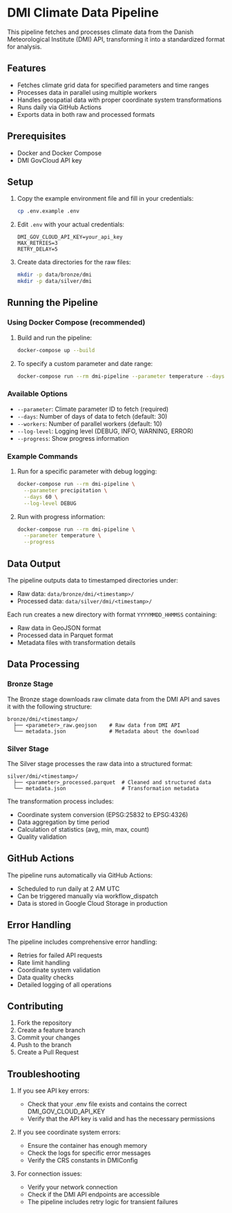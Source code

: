 # DMI Climate Data Pipeline

This pipeline fetches and processes climate data from the Danish Meteorological Institute (DMI) API, transforming it into a standardized format for analysis.

## Features

- Fetches climate grid data for specified parameters and time ranges
- Processes data in parallel using multiple workers
- Handles geospatial data with proper coordinate system transformations
- Runs daily via GitHub Actions
- Exports data in both raw and processed formats

## Prerequisites

- Docker and Docker Compose
- DMI GovCloud API key

## Setup

1. Copy the example environment file and fill in your credentials:
   ```bash
   cp .env.example .env
   ```

2. Edit `.env` with your actual credentials:
   ```env
   DMI_GOV_CLOUD_API_KEY=your_api_key
   MAX_RETRIES=3
   RETRY_DELAY=5
   ```

3. Create data directories for the raw files:
   ```bash
   mkdir -p data/bronze/dmi
   mkdir -p data/silver/dmi
   ```

## Running the Pipeline

### Using Docker Compose (recommended)

1. Build and run the pipeline:
   ```bash
   docker-compose up --build
   ```

2. To specify a custom parameter and date range:
   ```bash
   docker-compose run --rm dmi-pipeline --parameter temperature --days 30
   ```

### Available Options

- `--parameter`: Climate parameter ID to fetch (required)
- `--days`: Number of days of data to fetch (default: 30)
- `--workers`: Number of parallel workers (default: 10)
- `--log-level`: Logging level (DEBUG, INFO, WARNING, ERROR)
- `--progress`: Show progress information

### Example Commands

1. Run for a specific parameter with debug logging:
   ```bash
   docker-compose run --rm dmi-pipeline \
     --parameter precipitation \
     --days 60 \
     --log-level DEBUG
   ```

2. Run with progress information:
   ```bash
   docker-compose run --rm dmi-pipeline \
     --parameter temperature \
     --progress
   ```

## Data Output

The pipeline outputs data to timestamped directories under:
- Raw data: `data/bronze/dmi/<timestamp>/`
- Processed data: `data/silver/dmi/<timestamp>/`

Each run creates a new directory with format `YYYYMMDD_HHMMSS` containing:
- Raw data in GeoJSON format
- Processed data in Parquet format
- Metadata files with transformation details

## Data Processing

### Bronze Stage
The Bronze stage downloads raw climate data from the DMI API and saves it with the following structure:
```
bronze/dmi/<timestamp>/
  ├── <parameter>_raw.geojson    # Raw data from DMI API
  └── metadata.json              # Metadata about the download
```

### Silver Stage
The Silver stage processes the raw data into a structured format:
```
silver/dmi/<timestamp>/
  ├── <parameter>_processed.parquet  # Cleaned and structured data
  └── metadata.json                  # Transformation metadata
```

The transformation process includes:
- Coordinate system conversion (EPSG:25832 to EPSG:4326)
- Data aggregation by time period
- Calculation of statistics (avg, min, max, count)
- Quality validation

## GitHub Actions

The pipeline runs automatically via GitHub Actions:
- Scheduled to run daily at 2 AM UTC
- Can be triggered manually via workflow_dispatch
- Data is stored in Google Cloud Storage in production

## Error Handling

The pipeline includes comprehensive error handling:
- Retries for failed API requests
- Rate limit handling
- Coordinate system validation
- Data quality checks
- Detailed logging of all operations

## Contributing

1. Fork the repository
2. Create a feature branch
3. Commit your changes
4. Push to the branch
5. Create a Pull Request

## Troubleshooting

1. If you see API key errors:
   - Check that your .env file exists and contains the correct DMI_GOV_CLOUD_API_KEY
   - Verify that the API key is valid and has the necessary permissions

2. If you see coordinate system errors:
   - Ensure the container has enough memory
   - Check the logs for specific error messages
   - Verify the CRS constants in DMIConfig

3. For connection issues:
   - Verify your network connection
   - Check if the DMI API endpoints are accessible
   - The pipeline includes retry logic for transient failures